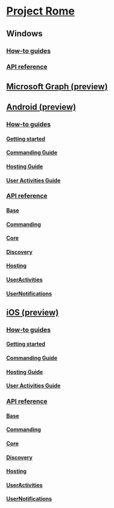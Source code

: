 # [Project Rome](readme.md)

## Windows
### [How-to guides](https://docs.microsoft.com/windows/uwp/launch-resume/connected-apps-and-devices)
### [API reference](https://docs.microsoft.com/uwp/api/windows.system.remotesystems)

## [Microsoft Graph (preview)](MSGraph/readme.md)

## [Android (preview)](Android/readme.md)
### [How-to guides](Android/how-to-guides/readme.md)
#### [Getting started](Android/how-to-guides/getting-started-rome-android.md)
#### [Commanding Guide](Android/how-to-guides/command-remote-devices-and-apps-android.md)
#### [Hosting Guide](Android/how-to-guides/hosting-android.md)
#### [User Activities Guide](Android/how-to-guides/user-activities-android.md)
### [API reference](Android/api-reference/index.md)
#### [Base](Android/api-reference/relay/base/index.md)
#### [Commanding](Android/api-reference/relay/commanding/index.md)
#### [Core](Android/api-reference/relay/core/index.md)
#### [Discovery](Android/api-reference/relay/discovery/index.md)
#### [Hosting](Android/api-reference/relay/hosting/index.md)
#### [UserActivities](Android/api-reference/activities/useractivities/index.md)
#### [UserNotifications](Android/api-reference/activities/usernotifications/index.md)


## [iOS (preview)](iOS/readme.md)
### [How-to guides](iOS/how-to-guides/readme.md)
#### [Getting started](iOS/how-to-guides/getting-started-rome-ios.md)
#### [Commanding Guide](iOS/how-to-guides/command-remote-devices-and-apps-ios.md)
#### [Hosting Guide](iOS/how-to-guides/hosting-ios.md)
#### [User Activities Guide](iOS/how-to-guides/user-activities-ios.md)
### [API reference](iOS/api-reference/readme.md)
#### [Base](iOS/api-reference/relay/base/readme.md)
#### [Commanding](iOS/api-reference/relay/commanding/readme.md)
#### [Core](iOS/api-reference/relay/core/readme.md)
#### [Discovery](iOS/api-reference/relay/discovery/readme.md)
#### [Hosting](iOS/api-reference/relay/hosting/readme.md)
#### [UserActivities](iOS/api-reference/activities/useractivities/readme.md)
#### [UserNotifications](iOS/api-reference/activities/usernotifications/readme.md)
